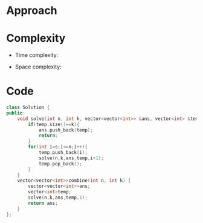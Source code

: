 # Approach
<!-- Describe your approach to solving the problem. -->

# Complexity
- Time complexity:
<!-- Add your time complexity here, e.g. $$O(n)$$ -->

- Space complexity:
<!-- Add your space complexity here, e.g. $$O(n)$$ -->

# Code
```cpp []
class Solution {
public:
    void solve(int n, int k, vector<vector<int>> &ans, vector<int> &temp, int s){
        if(temp.size()==k){
            ans.push_back(temp);
            return;
        }
        for(int i=s;i<=n;i++){
            temp.push_back(i);
            solve(n,k,ans,temp,i+1);
            temp.pop_back();
        }
    } 
    vector<vector<int>>combine(int n, int k) {
        vector<vector<int>>ans;
        vector<int>temp;
        solve(n,k,ans,temp,1);
        return ans;
    }
};
```
